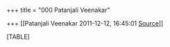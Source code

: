 +++
title = "000 Patanjali Veenakar"

+++
[[Patanjali Veenakar	2011-12-12, 16:45:01 [Source](https://groups.google.com/g/bvparishat/c/jpuFi-J59To)]]



[TABLE]

